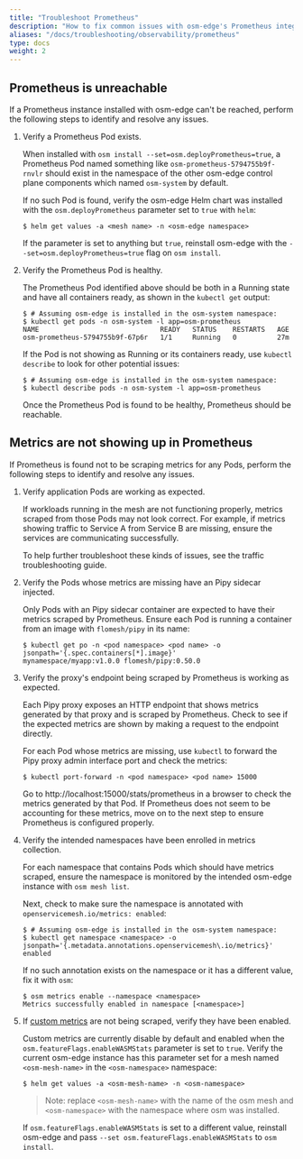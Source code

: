 ```yaml
---
title: "Troubleshoot Prometheus"
description: "How to fix common issues with osm-edge's Prometheus integration"
aliases: "/docs/troubleshooting/observability/prometheus"
type: docs
weight: 2
---
```


## Prometheus is unreachable

If a Prometheus instance installed with osm-edge can't be reached, perform the following steps to identify and resolve any issues.

1. Verify a Prometheus Pod exists.

    When installed with `osm install --set=osm.deployPrometheus=true`, a Prometheus Pod named something like `osm-prometheus-5794755b9f-rnvlr` should exist in the namespace of the other osm-edge control plane components which named `osm-system` by default.

    If no such Pod is found, verify the osm-edge Helm chart was installed with the `osm.deployPrometheus` parameter set to `true` with `helm`:

    ```console
    $ helm get values -a <mesh name> -n <osm-edge namespace>
    ```

    If the parameter is set to anything but `true`, reinstall osm-edge with the `--set=osm.deployPrometheus=true` flag on `osm install`.

1. Verify the Prometheus Pod is healthy.

    The Prometheus Pod identified above should be both in a Running state and have all containers ready, as shown in the `kubectl get` output:

    ```console
    $ # Assuming osm-edge is installed in the osm-system namespace:
    $ kubectl get pods -n osm-system -l app=osm-prometheus
    NAME                              READY   STATUS    RESTARTS   AGE
    osm-prometheus-5794755b9f-67p6r   1/1     Running   0          27m
    ```

    If the Pod is not showing as Running or its containers ready, use `kubectl describe` to look for other potential issues:

    ```console
    $ # Assuming osm-edge is installed in the osm-system namespace:
    $ kubectl describe pods -n osm-system -l app=osm-prometheus
    ```

    Once the Prometheus Pod is found to be healthy, Prometheus should be reachable.

## Metrics are not showing up in Prometheus

If Prometheus is found not to be scraping metrics for any Pods, perform the following steps to identify and resolve any issues.

1. Verify application Pods are working as expected.

    If workloads running in the mesh are not functioning properly, metrics scraped from those Pods may not look correct. For example, if metrics showing traffic to Service A from Service B are missing, ensure the services are communicating successfully.

    To help further troubleshoot these kinds of issues, see the traffic troubleshooting guide.

1. Verify the Pods whose metrics are missing have an Pipy sidecar injected.

    Only Pods with an Pipy sidecar container are expected to have their metrics scraped by Prometheus. Ensure each Pod is running a container from an image with `flomesh/pipy` in its name:

    ```console
    $ kubectl get po -n <pod namespace> <pod name> -o jsonpath='{.spec.containers[*].image}'
    mynamespace/myapp:v1.0.0 flomesh/pipy:0.50.0
    ```
1. Verify the proxy's endpoint being scraped by Prometheus is working as expected.

    Each Pipy proxy exposes an HTTP endpoint that shows metrics generated by that proxy and is scraped by Prometheus. Check to see if the expected metrics are shown by making a request to the endpoint directly.

    For each Pod whose metrics are missing, use `kubectl` to forward the Pipy proxy admin interface port and check the metrics:

    ```console
    $ kubectl port-forward -n <pod namespace> <pod name> 15000
    ```

    Go to http://localhost:15000/stats/prometheus in a browser to check the metrics generated by that Pod. If Prometheus does not seem to be accounting for these metrics, move on to the next step to ensure Prometheus is configured properly.

1. Verify the intended namespaces have been enrolled in metrics collection.

    For each namespace that contains Pods which should have metrics scraped, ensure the namespace is monitored by the intended osm-edge instance with `osm mesh list`.

    Next, check to make sure the namespace is annotated with `openservicemesh.io/metrics: enabled`:

    ```console
    $ # Assuming osm-edge is installed in the osm-system namespace:
    $ kubectl get namespace <namespace> -o jsonpath='{.metadata.annotations.openservicemesh\.io/metrics}'
    enabled
    ```

    If no such annotation exists on the namespace or it has a different value, fix it with `osm`:

    ```console
    $ osm metrics enable --namespace <namespace>
    Metrics successfully enabled in namespace [<namespace>]
    ```

2. If [custom metrics](/docs/guides/observability/metrics/#custom-metrics) are not being scraped, verify they have been enabled.

    Custom metrics are currently disable by default and enabled when the `osm.featureFlags.enableWASMStats` parameter is set to `true`. Verify the current osm-edge instance has this parameter set for a mesh named `<osm-mesh-name>` in the `<osm-namespace>` namespace:

    ```console
    $ helm get values -a <osm-mesh-name> -n <osm-namespace>
    ```

   > Note: replace `<osm-mesh-name>` with the name of the osm mesh and `<osm-namespace>` with the namespace where osm was installed.

    If `osm.featureFlags.enableWASMStats` is set to a different value, reinstall osm-edge and pass `--set osm.featureFlags.enableWASMStats` to `osm install`.

